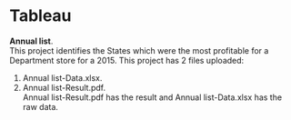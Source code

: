 # Tableau

**Annual list**.    
This project identifies the States which were the most profitable for a Department store for a 2015. This project has 2 files uploaded:       
1. Annual list-Data.xlsx.     
2. Annual list-Result.pdf.    
Annual list-Result.pdf has the result and Annual list-Data.xlsx has the raw data.     
